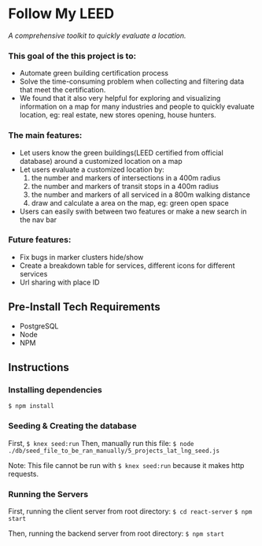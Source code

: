 # Follow My LEED
_A comprehensive toolkit to quickly evaluate a location._

### This goal of the this project is to:
- Automate green building certification process
- Solve the time-consuming problem when collecting and filtering data that meet the certification.
- We found that it also very helpful for exploring and visualizing information on a map for many industries and people to quickly evaluate location, eg: real estate, new stores opening, house hunters.

### The main features:
- Let users know the green buildings(LEED certified from official database) around a customized location on a map
- Let users evaluate a customized location by:
  1. the number and markers of intersections in a 400m radius
  2. the number and markers of transit stops in a 400m radius
  3. the number and markers of all serviced in a 800m walking distance
  4. draw and calculate a area on the map, eg: green open space
- Users can easily swith between two features or make a new search in the nav bar

### Future features:
- Fix bugs in marker clusters hide/show
- Create a breakdown table for services, different icons for different services
- Url sharing with place ID

## Pre-Install Tech Requirements
- PostgreSQL
- Node
- NPM

## Instructions

### Installing dependencies

```$ npm install```

### Seeding & Creating the database

First, `$ knex seed:run`
Then, manually run this file:
`$ node  ./db/seed_file_to_be_ran_manually/5_projects_lat_lng_seed.js`

Note: This file cannot be run with `$ knex seed:run` because it makes http requests.

### Running the Servers

First, running the client server from root directory:
`$ cd react-server`
`$ npm start`

Then, running the backend server from root directory:
`$ npm start`
